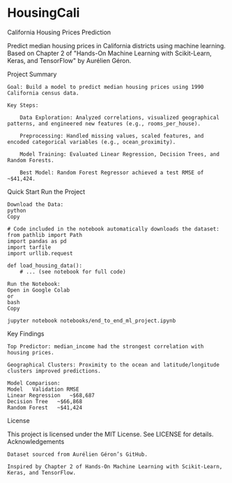 # HousingCali
California Housing Prices Prediction

Predict median housing prices in California districts using machine learning.
Based on Chapter 2 of "Hands-On Machine Learning with Scikit-Learn, Keras, and TensorFlow" by Aurélien Géron.

Project Summary

    Goal: Build a model to predict median housing prices using 1990 California census data.

    Key Steps:

        Data Exploration: Analyzed correlations, visualized geographical patterns, and engineered new features (e.g., rooms_per_house).

        Preprocessing: Handled missing values, scaled features, and encoded categorical variables (e.g., ocean_proximity).

        Model Training: Evaluated Linear Regression, Decision Trees, and Random Forests.

        Best Model: Random Forest Regressor achieved a test RMSE of ~$41,424.

Quick Start
Run the Project

    Download the Data:
    python
    Copy

    # Code included in the notebook automatically downloads the dataset:
    from pathlib import Path
    import pandas as pd
    import tarfile
    import urllib.request

    def load_housing_data():
        # ... (see notebook for full code)

    Run the Notebook:
    Open in Google Colab
    or
    bash
    Copy

    jupyter notebook notebooks/end_to_end_ml_project.ipynb

Key Findings

    Top Predictor: median_income had the strongest correlation with housing prices.

    Geographical Clusters: Proximity to the ocean and latitude/longitude clusters improved predictions.

    Model Comparison:
    Model	Validation RMSE
    Linear Regression	~$68,687
    Decision Tree	~$66,868
    Random Forest	~$41,424


License

This project is licensed under the MIT License. See LICENSE for details.
Acknowledgements

    Dataset sourced from Aurélien Géron’s GitHub.

    Inspired by Chapter 2 of Hands-On Machine Learning with Scikit-Learn, Keras, and TensorFlow.

